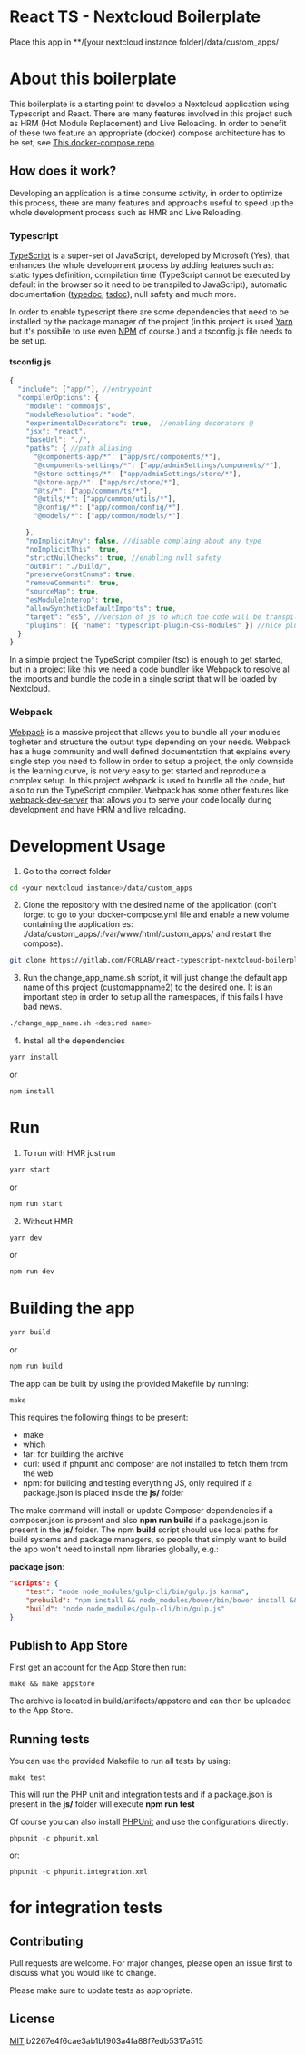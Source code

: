 # React TS - Nextcloud Boilerplate
Place this app in **/[your nextcloud instance folder]/data/custom_apps/
# About this boilerplate

This boilerplate is a starting point to develop a Nextcloud application using Typescript and React. There are many features involved in this project such as HRM (Hot Module Replacement) and Live Reloading. In order to benefit of these two feature an appropriate (docker) compose architecture has to be set, see [This docker-compose repo](https://gitlab.com/FCRLAB/localnextcloud).

## How does it work?
Developing an application is a time consume activity, in order to optimize this process, there are many features and approachs useful to speed up the whole  development process such as HMR and Live Reloading.

### Typescript
[TypeScript](https://www.typescriptlang.org/) is a super-set of JavaScript, developed by Microsoft (Yes), that enhances the whole development process by adding features such as: static types definition, compilation time (TypeScript cannot be executed by default in the browser so it need to be transpiled to JavaScript), automatic documentation ([typedoc](https://typedoc.org/), [tsdoc](https://tsdoc.org/)), null safety and much more.

In order to enable typescript there are some dependencies that need to be installed by the package manager of the project (in this project is used [Yarn](https://yarnpkg.com/) but it's possibile to use even [NPM](https://www.npmjs.com/) of course.) and a tsconfig.js file needs to be set up.

#### tsconfig.js

```javascript
{
  "include": ["app/"], //entrypoint
  "compilerOptions": {
    "module": "commonjs",
    "moduleResolution": "node",
    "experimentalDecorators": true,  //enabling decorators @
    "jsx": "react",
    "baseUrl": "./",
    "paths": { //path aliasing
      "@components-app/*": ["app/src/components/*"],
      "@components-settings/*": ["app/adminSettings/components/*"],
      "@store-settings/*": ["app/adminSettings/store/*"],
      "@store-app/*": ["app/src/store/*"],
      "@ts/*": ["app/common/ts/*"],
      "@utils/*": ["app/common/utils/*"],
      "@config/*": ["app/common/config/*"],
      "@models/*": ["app/common/models/*"],

    },
    "noImplicitAny": false, //disable complaing about any type
    "noImplicitThis": true,
    "strictNullChecks": true, //enabling null safety
    "outDir": "./build/",
    "preserveConstEnums": true,
    "removeComments": true,
    "sourceMap": true,
    "esModuleInterop": true,
    "allowSyntheticDefaultImports": true,
    "target": "es5", //version of js to which the code will be transpiled
    "plugins": [{ "name": "typescript-plugin-css-modules" }] //nice plugin to allow css module in typescript
  }
}
```

In a simple project the TypeScript compiler (tsc) is enough to get started, but in a project like this we need a code bundler like Webpack to resolve all the imports and bundle the code in a single script that will be loaded by Nextcloud. 

### Webpack 
[Webpack](https://webpack.js.org/) is a massive project that allows you to bundle all your modules togheter and structure the output type depending on your needs. Webpack has a huge community and well defined documentation that explains every single step you need to follow in order to setup a project, the only downside is the learning curve, is not very easy to get started and reproduce a complex setup. In this project webpack is used to bundle all the code, but also to run the TypeScript compiler. Webpack has some other features like [webpack-dev-server](https://webpack.js.org/configuration/dev-server/) that allows you to serve your code locally during development and have HRM and live reloading.


# Development Usage 

1. Go to the correct folder
```bash
cd <your nextcloud instance>/data/custom_apps
```

2. Clone the repository with the desired name of the application (don't forget to go to your docker-compose.yml file and enable a new volume containing the application es: ./data/custom_apps/<desidered app name>:/var/www/html/custom_apps/<desired app name> and restart the compose).
```bash
git clone https://gitlab.com/FCRLAB/react-typescript-nextcloud-boilerplate.git <desidered name>
```
3. Run the change_app_name.sh script, it will just change the default app name of this project (customappname2) to the desired one. It is an important step in order to setup all the namespaces, if this fails I have bad news.
```bash
./change_app_name.sh <desired name>
```

4. Install all the dependencies

```bash
yarn install
```
or

```bash
npm install
```

# Run

1. To run with HMR just run

```bash
yarn start
```
or 

```bash
npm run start
```

2. Without HMR

```bash
yarn dev
```
or 

```bash
npm run dev
```


# Building the app

```bash
yarn build
```
or 

```bash
npm run build
```

The app can be built by using the provided Makefile by running:

    make

This requires the following things to be present:
* make
* which
* tar: for building the archive
* curl: used if phpunit and composer are not installed to fetch them from the web
* npm: for building and testing everything JS, only required if a package.json is placed inside the **js/** folder

The make command will install or update Composer dependencies if a composer.json is present and also **npm run build** if a package.json is present in the **js/** folder. The npm **build** script should use local paths for build systems and package managers, so people that simply want to build the app won't need to install npm libraries globally, e.g.:

**package.json**:
```json
"scripts": {
    "test": "node node_modules/gulp-cli/bin/gulp.js karma",
    "prebuild": "npm install && node_modules/bower/bin/bower install && node_modules/bower/bin/bower update",
    "build": "node node_modules/gulp-cli/bin/gulp.js"
}
```


## Publish to App Store

First get an account for the [App Store](http://apps.nextcloud.com/) then run:

    make && make appstore

The archive is located in build/artifacts/appstore and can then be uploaded to the App Store.

## Running tests
You can use the provided Makefile to run all tests by using:

    make test

This will run the PHP unit and integration tests and if a package.json is present in the **js/** folder will execute **npm run test**

Of course you can also install [PHPUnit](http://phpunit.de/getting-started.html) and use the configurations directly:

    phpunit -c phpunit.xml

or:

    phpunit -c phpunit.integration.xml

for integration tests
=======


## Contributing
Pull requests are welcome. For major changes, please open an issue first to discuss what you would like to change.

Please make sure to update tests as appropriate.

## License
[MIT](https://choosealicense.com/licenses/mit/)
 b2267e4f6cae3ab1b1903a4fa88f7edb5317a515
